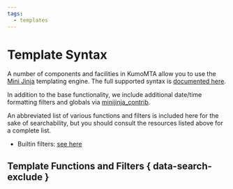 ```yaml
---
tags:
  - templates
---
```

# Template Syntax

A number of components and facilities in KumoMTA allow you to use the [Mini
Jinja](https://docs.rs/minijinja/latest/minijinja/) templating engine.  The
full supported syntax is [documented
here](https://docs.rs/minijinja/latest/minijinja/syntax/index.html).

In addition to the base functionality, we include additional date/time
formatting filters and globals via
[minijinja_contrib](https://docs.rs/minijinja-contrib/latest/minijinja_contrib/index.html).

An abbreviated list of various functions and filters is included here for the
sake of searchability, but you should consult the resources listed above for a
complete list.

* Builtin filters: [see here](https://docs.rs/minijinja/latest/minijinja/filters/index.html)

## Template Functions and Filters { data-search-exclude }

